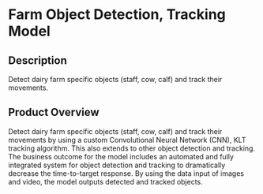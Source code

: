 # Farm Object Detection, Tracking Model 

## Description
 Detect dairy farm specific objects (staff, cow, calf) and track their movements.

## Product Overview
Detect dairy farm specific objects (staff, cow, calf) and track their movements by using a custom Convolutional Neural Network (CNN), KLT tracking algorithm. This also extends to other object detection and tracking. The business outcome for the model includes an automated and fully integrated system for object detection and tracking to dramatically decrease the time-to-target response. By using the data input of images and video, the model outputs detected and tracked objects.  

